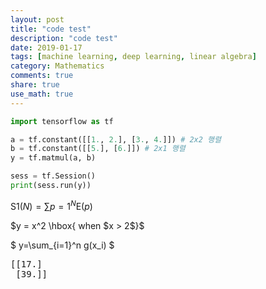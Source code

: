 ```yaml
---
layout: post
title: "code test"
description: "code test"
date: 2019-01-17
tags: [machine learning, deep learning, linear algebra]
category: Mathematics
comments: true
share: true
use_math: true
---
```



```python
import tensorflow as tf

a = tf.constant([[1., 2.], [3., 4.]]) # 2x2 행렬
b = tf.constant([[5.], [6.]]) # 2x1 행렬
y = tf.matmul(a, b)

sess = tf.Session()
print(sess.run(y))
```

$\text{S}1(N) = \sum{p=1}^N \text{E}(p)$

$y = x^2 \hbox{ when $x > 2$}$

$ y=\sum_{i=1}^n g(x_i) $

<pre class="output">
[[17.]
 [39.]]
</pre>
